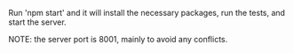 Run 'npm start' and it will install the necessary packages, run the tests, and start the server.

NOTE: the server port is 8001, mainly to avoid any conflicts.